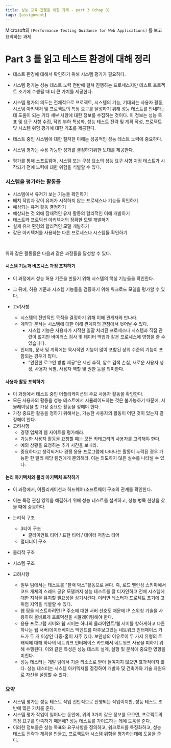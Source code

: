 ```yaml
---
title: 성능 교육 진행을 위한 과제 - part 3 (chap 8)
tags: [assignment]
---
```


Microsoft의 `[Performance Testing Guidance for Web Applications]` 를 보고 요약하는 과제.

# Part 3 를 읽고 테스트 환경에 대해 정리

- 테스트 환경에 대해서 확인하기 위해 시스템 평가가 필요하다.
- 시스템 평가는 성능 테스트 노력 전반에 걸쳐 진행하는 프로세스지만 테스트 프로젝트 초기에 수행될 때 더 큰 가치를 제공한다.
- 시스템 평가의 의도는 전체적으로 프로젝트, 시스템의 기능, 기대되는 사용자 활동, 시스템 아키텍처 및 프로젝트의 특정 요구를 달성하기 위해 성능 테스트를 안내하는 데 도움이 되는 기타 세부 사항에 대한 정보를 수집하는 것이다. 이 정보는 성능 목표 및 요구 사항 수집, 작업 부하 특성화, 성능 테스트 전략 및 계획 작성, 프로젝트 및 시스템 위험 평가에 대한 기초를 제공한다.

- 테스트 중인 시스템에 대한 철저한 이해는 성공적인 성능 테스트 노력에 중요하다.
- 시스템 평가는 수용 가능한 성과를 결정하기위한 토대를 제공한다.
- 평가를 통해 소프트웨어, 시스템 또는 구성 요소의 성능 요구 사항 지정 테스트가 시작되기 전에 노력에 대한 위험을 식별할 수 있다.

### 시스템을 평가하는 활동들
- 시스템에서 유저가 보는 기능들 확인하기
- 배치 작업과 같이 유저가 시작하지 않는 프로세스나 기능들 확인하기
- 예상되는 유저 활동 결정하기
- 예상되는 것 외에 잠재적인 유저 활동의 합리적인 이해 개발하기
- 테스트와 프로덕션 아키텍처의 정확한 모델 개발하기
- 실제 유저 환경의 합리적인 모델 개발하기
- 같은 아키텍처를 사용하는 다른 프로세스나 시스템들 확인하기

<br>

위와 같은 활동들은 다음과 같은 과정들을 달성할 수 있다.
#### 시스템 기능과 비즈니스 과정 포착하기
- 이 과정에서 성능 허용 기준을 만들기 위해 시스템의 핵싱 기능들을 확인한다.
- 그 뒤에, 허용 기준과 시스템 기능들을 검증하기 위해 워크로드 모델을 평가할 수 있다.

- 고려사항
  - 시스템의 전반적인 목적을 결정하기 위해 이해 관계자와 만나라.
  - 계약과 문서는 시스템에 대한 이해 관계자의 관점에서 벗어날 수 있다.
    - 시스템 기능은 사용자가 시작한 일괄 처리된 프로세스나 시스템과 직접 관련이 없지만 바이러스 검사 및 데이터 백업과 같은 프로세스에 영향을 줄 수 있습니다.
  - 인터뷰, 문서 및 계획에는 묵시적인 기능이 많이 포함된 상위 수준의 기능이 포함되는 경우가 많다.
    - "안전한 로그인 방법 제공"은 세션 추적, 암호 검색 손실, 새로운 사용자 생성, 사용자 식별, 사용자 역할 및 권한 등을 의미한다.
#### 사용자 활동 포착하기
- 이 과정에서 테스트 중인 어플리케이션의 주요 사용자 활동을 확인한다.
- 모든 사용자의 활동을 성능 테스트에서 시뮬레이드하는 것은 불가능하기 때문에, 시뮬레이팅을 할 가장 중요한 활동을 정해야 한다.
- 가장 중요한 활동을 정하기 위해서는, 가능한 사용자의 활동이 어떤 것이 있는지 결정해야 한다.
- 고려사항
  - 경쟁 업체의 웹 사이트를 평가해라.
  - 가능한 사용자 활동을 요청할 때는 모든 카테고리의 사용자를 고려해야 한다.
  - 예외 상황을 요청하는 추가 시간을 보내라.
  - 중요하다고 생각되거나 경쟁 응용 프로그램에 나타나는 활동이 누락된 경우 가능한 한 빨리 해당 팀원에게 문의해라. 이는 의도하지 않은 실수를 나타낼 수 있다.

#### 논리 아키텍처와 물리 아키텍처 포착하기
- 이 과정에서, 어플리케이션과 하드웨어/소프트웨어 구조의 관계를 확인한다.
- 이는 특정 관심 영역을 해결하기 위해 성능 테스트를 설계하고, 성능 병목 현상을 찾을 때에 중요하다.

- 논리적 구조
  - 3티어 구조
    - 클라이언트 티어 / 표현 티어 / 데이터 저장소 티어
  - 멀티티어 구조
- 물리적 구조
- 시스템 구조

- 고려사항
  - 일부 팀에서는 테스트를 "블랙 박스"활동으로 본다. 즉, 로드 밸런싱 스키마에서 코드 개체의 스레드 공유 모델까지 성능 테스트를 잘 디자인하고 전체 시스템에 대한 지식을 유지할 필요성을 상기시킨다. 이러면 테스터가 프로젝트 초기에 고위험 지역을 식별할 수 있다.
  - 웹 팜을 테스트하려면 IP 주소에 대한 서버 선호도 때문에 IP 스위칭 기술을 사용하여 올바르게 프로덕션을 시뮬레이팅해야 한다.
  - 응용 프로그램 서버와 웹 서버는 하나의 클라이언트/웹 서버를 향하게하고 다른 하나는 웹 서버/데이터베이스 백엔드를 마주보고있는 네트워크 인터페이스 카드가 두 개 이상인 다중-홈이 자주 있다. 보안상의 이유로이 두 가지 유형의 트래픽에 대해 하나의 네트워크 인터페이스 카드에서 네트워크 사용을 피하기 위해 수행된다. 이와 같은 특성은 성능 테스트 설계, 실행 및 분석에 중요한 영향을 미친다.
  - 성능 테스터는 개발 팀에서 기술 리소스로 받아 들여지지 않으면 효과적이지 않다. 성능 테스터는 시스템 아키텍처를 결정하여 개발자 및 건축가와 기술 자원으로 자신을 설정할 수 있다.


### 요약
- 시스템 평가는 성능 테스트 작업 전반적으로 진행되는 작업이지만, 성능 테스트 초반에 많은 가치를 준다.
- 시스템 평가 작업이 일어나는 동안에, 위의 3가지 같은 정보를 모으면, 프로젝트의 특정 요구를 만족하기 때문에? 성능 테스트를 가이드하는 데에 도움을 준다.
- 이러한 정보들은 성능 목표와 요구사항을 정의하고, 워크로드를 특징화하고, 성능 테스트 전략과 계획을 만들고, 프로젝트와 시스템 위험을 평가하는데에 도움을 준다.
